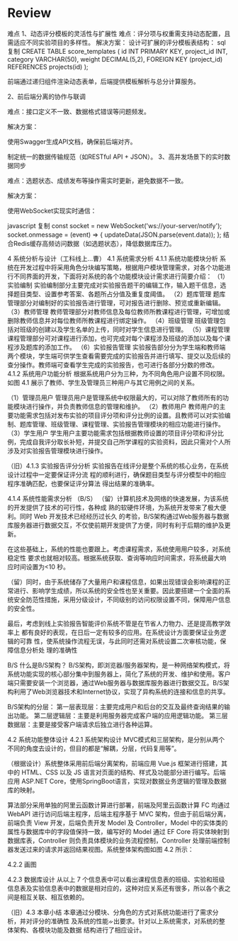 # Review
难点
1、动态评分模板的灵活性与扩展性
难点：评分项与权重需支持动态配置，且需适应不同实验项目的多样性。
解决方案：
设计可扩展的评分模板表结构：
sql
复制
CREATE TABLE score_templates (
    id INT PRIMARY KEY,
    project_id INT,
    category VARCHAR(50),
    weight DECIMAL(5,2),
    FOREIGN KEY (project_id) REFERENCES projects(id)
);

前端通过递归组件渲染动态表单，后端提供模板解析与总分计算服务。

2、前后端分离的协作与联调

难点：接口定义不一致、数据格式错误等问题频发。

解决方案： 	

使用Swagger生成API文档，确保前后端对齐。

制定统一的数据传输规范（如RESTful API + JSON）。
3、高并发场景下的实时数据同步

难点：选题状态、成绩发布等操作需实时更新，避免数据不一致。

解决方案：

使用WebSocket实现实时通信：

javascript
复制
const socket = new WebSocket('ws://your-server/notify');
socket.onmessage = (event) => {
    updateData(JSON.parse(event.data));
};
结合Redis缓存高频访问数据（如选题状态），降低数据库压力。


4 系统分析与设计（工科线上...曹）
4.1 系统需求分析
4.1.1 系统功能模块分析
系统在开发过程中将采用角色分块编写策略，根据用户模块管理需求，对各个功能进行不同界面的开发，下面将对系统的各个功能模块设计需求进行简要介绍：
（1）实验编制
实验编制部分主要完成对实验报告题干的编辑工作，输入题干信息，选择题目类型、设置参考答案、各题所占分值及重复度阈值。
（2）题库管理
题库管理部分对编制好的实验报告进行管理，可对报告进行删除、预览或重新编辑。
（3）教师管理
教师管理部分对教师信息及每位教师所教课程进行管理，可增加或删除教师信息并对每位教师所教课程进行绑定操作。
（4）班级管理
班级管理包括对班级的创建以及学生名单的上传，同时对学生信息进行管理。
（5）课程管理
课程管理部分可对课程进行添加，也可完成对每个课程涉及班级的添加以及每个课程涉及题库的添加工作。
（6）实验报告管理
实验报告部分分为学生端和教师端两个模块，学生端可供学生查看需要完成的实验报告并进行填写、提交以及后续的查分操作。教师端可查看学生完成的实验报告，也可进行各部分分数的修改。
4.1.2 系统用户功能分析
根据系统用户分为三种，为不同角色用户设置不同权限。如图 4.1 展示了教师、学生及管理员三种用户与其它用例之间的关系。

（1）管理员用户
管理员用户是管理系统中权限最大的，可以对除了教师所有的功能模块进行操作，并负责教师信息的管理和维护。
（2）教师用户
教师用户的主要功能需求包括对发布实验的项目评分项和评分比例的设置。且教师可以对实验编制、题库管理、班级管理、课程管理、实验报告管理模块的相应功能进行操作。
（3）学生用户
学生用户主要功能需求包括根据教师设置的项目评分项和评分比例，完成自我评分取长补短，并提交自己所学课程的实验资料，因此只需对个人所涉及对实验报告管理模块进行操作。

（旧）4.1.3 实验报告评分分析 
实验报告在线评分是整个系统的核心业务，在系统设计过程中一定要保证评分流 
程的顺利进行，确保题目类型与评分模型中的相应程序准确匹配，也要保证评分算法 
得出结果的准确率。

4.1.4 系统性能需求分析 （B/S）
（留）计算机技术及网络的快速发展，为该系统的开发提供了技术的可行性，各种成
熟的软硬件环境，为系统开发带来了极大便利。同时 Web 开发技术已经经历过长久
的考验，B/S架构通过Web服务器与数据库服务器进行数据交互，不仅使前期开发提供了方便，同时有利于后期的维护及更新。

在这些基础上，系统的性能也要跟上。考虑课程需求，系统使用用户较多，对系统稳定性
要求也就相对较高。根据系统获取、查询等响应时间需求，将系统最大响应时间设置为<10 秒。

（留）同时，由于系统储存了大量用户和课程信息，如果出现错误会影响课程的正常进行、影响学生成绩，所以系统的安全性也至关重要。因此要搭建一个全面的系统安全防范性措施，采用分级设计，不同级别的访问权限设置不同，保障用户信息的安全性。

最后，考虑到线上实验报告智能评价系统不管是在节省人力物力、还是提高教学效率上
都有良好的表现，在日后一定有较多的应用。在系统设计方面要保证业务逻辑的可靠
性，使系统操作流程无误，与此同时还需对系统设置二次审核功能，保障信息分析处
理的准确性


B/S
什么是B/S架构？
B/S架构，即浏览器/服务器架构，是一种网络架构模式，将系统功能实现的核心部分集中到服务器上，简化了系统的开发、维护和使用。客户端只需要安装一个浏览器，通过Web服务器与数据库服务器进行数据交互。B/S架构利用了Web浏览器技术和Internet协议，实现了异构系统的连接和信息的共享。

B/S架构的分层：
第一层表现层：主要完成用户和后台的交互及最终查询结果的输出功能。
第二层逻辑层：主要是利用服务器完成客户端的应用逻辑功能。
第三层数据层：主要是接受客户端请求后独立进行各种运算。


4.2 系统功能整体设计
4.2.1 系统架构设计
MVC模式和三层架构，是分别从两个不同的角度去设计的，但目的都是“解耦，分层，代码复用等”。

（根据设计）系统整体采用前后端分离架构，前端应用 Vue.js 框架进行搭建，其中的 HTML、CSS 以及 JS 语言对页面的结构、样式及功能部分进行编写。后端应用 ASP.NET Core，使用SpringBoot语言，实现对数据业务逻辑的管理及数据库的映射。

算法部分采用单独的阿里云函数计算进行部署，前端及阿里云函数计算 FC 均通过 WebAPI 进行访问后端主程序，后端主程序基于 MVC 架构，但由于前后端分离，前端负责 View 开发，后端负责开发 Model 及 Controller，Model 中的实体类的属性与数据库中的字段值保持一致，编写好的 Model 通过 EF Core 将实体映射到数据库表，Controller 则负责具体模块的业务流程控制，Controller 处理前端控制器发送过来的请求并返回结果视图。系统整体架构图如图 4.2 所示：


4.2.2 画图

4.2.3 数据库设计
从以上 7 个信息表中可以看出课程信息表的班级、实验和班级信息表及实验信息表中的数据是相对应的，这种对应关系还有很多，所以各个表之间是相互关联、相互依赖的。

（旧）4.3 本章小结 
本章通过分模块、分角色的方式对系统功能进行了需求分析，并对评分的准确性 
及系统的性能ᨀ出要求。针对以上系统需求，对系统的整体架构、各模块功能及数据 
结构进行了相应设计。

